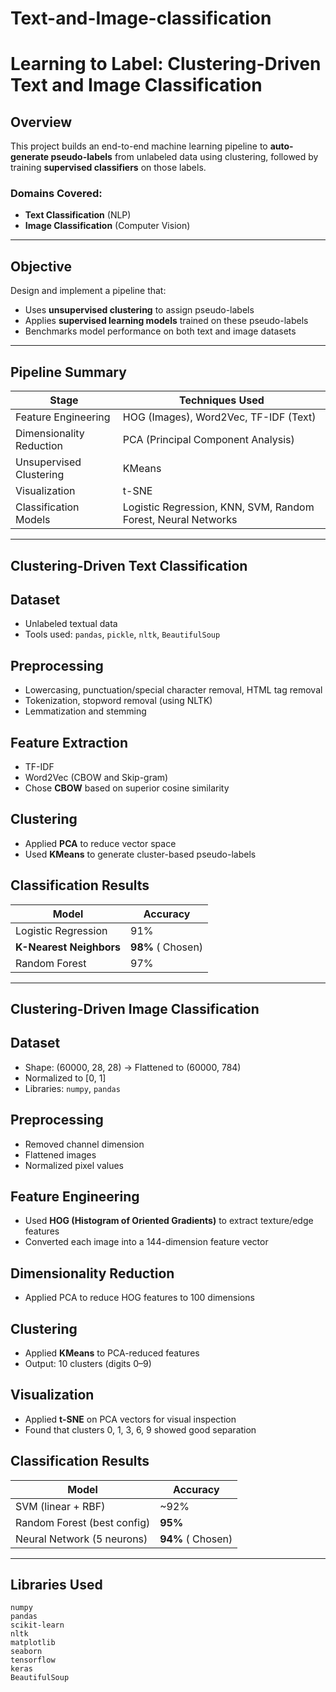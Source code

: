# Text-and-Image-classification
#  Learning to Label: Clustering-Driven Text and Image Classification

##  Overview

This project builds an end-to-end machine learning pipeline to **auto-generate pseudo-labels** from unlabeled data using clustering, followed by training **supervised classifiers** on those labels.

### Domains Covered:
- **Text Classification** (NLP)
- **Image Classification** (Computer Vision)

---

##  Objective

Design and implement a pipeline that:
- Uses **unsupervised clustering** to assign pseudo-labels
- Applies **supervised learning models** trained on these pseudo-labels
- Benchmarks model performance on both text and image datasets

---

##  Pipeline Summary

| Stage                     | Techniques Used                                                  |
|--------------------------|------------------------------------------------------------------|
| Feature Engineering       | HOG (Images), Word2Vec, TF-IDF (Text)                           |
| Dimensionality Reduction  | PCA (Principal Component Analysis)                              |
| Unsupervised Clustering   | KMeans                                                          |
| Visualization             | t-SNE                                                           |
| Classification Models     | Logistic Regression, KNN, SVM, Random Forest, Neural Networks   |

---

##  Clustering-Driven Text Classification

## Dataset
- Unlabeled textual data
- Tools used: `pandas`, `pickle`, `nltk`, `BeautifulSoup`

## Preprocessing
- Lowercasing, punctuation/special character removal, HTML tag removal
- Tokenization, stopword removal (using NLTK)
- Lemmatization and stemming

## Feature Extraction
- TF-IDF
- Word2Vec (CBOW and Skip-gram)
- Chose **CBOW** based on superior cosine similarity

## Clustering
- Applied **PCA** to reduce vector space
- Used **KMeans** to generate cluster-based pseudo-labels

## Classification Results

| Model                | Accuracy |
|---------------------|----------|
| Logistic Regression | 91%      |
| **K-Nearest Neighbors** | **98%** ( Chosen) |
| Random Forest        | 97%      |

---

##  Clustering-Driven Image Classification

## Dataset
- Shape: (60000, 28, 28) → Flattened to (60000, 784)
- Normalized to [0, 1]
- Libraries: `numpy`, `pandas`

## Preprocessing
- Removed channel dimension
- Flattened images
- Normalized pixel values

## Feature Engineering
- Used **HOG (Histogram of Oriented Gradients)** to extract texture/edge features
- Converted each image into a 144-dimension feature vector

## Dimensionality Reduction
- Applied PCA to reduce HOG features to 100 dimensions

## Clustering
- Applied **KMeans** to PCA-reduced features
- Output: 10 clusters (digits 0–9)

## Visualization
- Applied **t-SNE** on PCA vectors for visual inspection
- Found that clusters 0, 1, 3, 6, 9 showed good separation

## Classification Results

| Model                     | Accuracy |
|--------------------------|----------|
| SVM (linear + RBF)       | ~92%     |
| Random Forest (best config) | **95%** |
| Neural Network (5 neurons) | **94%** ( Chosen) |

---

##  Libraries Used

```text
numpy
pandas
scikit-learn
nltk
matplotlib
seaborn
tensorflow
keras
BeautifulSoup

